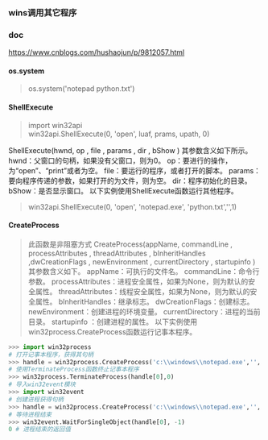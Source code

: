 
### wins调用其它程序

### doc
https://www.cnblogs.com/hushaojun/p/9812057.html

#### os.system
> os.system('notepad python.txt')

#### ShellExecute
> import win32api
> win32api.ShellExecute(0, 'open', luaf, prams, upath, 0)

ShellExecute(hwnd, op , file , params , dir , bShow )
其参数含义如下所示。
hwnd：父窗口的句柄，如果没有父窗口，则为0。
op：要进行的操作，为“open”、“print”或者为空。
file：要运行的程序，或者打开的脚本。
params：要向程序传递的参数，如果打开的为文件，则为空。
dir：程序初始化的目录。
bShow：是否显示窗口。
以下实例使用ShellExecute函数运行其他程序。
> win32api.ShellExecute(0, 'open', 'notepad.exe', 'python.txt','',1)

#### CreateProcess
> 此函数是非阻塞方式
CreateProcess(appName, commandLine , processAttributes , threadAttributes , bInheritHandles ,dwCreationFlags , newEnvironment , currentDirectory , startupinfo )
其参数含义如下。
appName：可执行的文件名。
commandLine：命令行参数。
processAttributes：进程安全属性，如果为None，则为默认的安全属性。
threadAttributes：线程安全属性，如果为None，则为默认的安全属性。
bInheritHandles：继承标志。
dwCreationFlags：创建标志。
newEnvironment：创建进程的环境变量。
currentDirectory：进程的当前目录。
startupinfo ：创建进程的属性。
以下实例使用win32process.CreateProcess函数运行记事本程序。
```python
>>> import win32process
# 打开记事本程序，获得其句柄
>>> handle = win32process.CreateProcess('c:\\windows\\notepad.exe','', None , None , 0 ,win32process. CREATE_NO_WINDOW , None , None ,win32process.STARTUPINFO())
# 使用TerminateProcess函数终止记事本程序
>>> win32process.TerminateProcess(handle[0],0)
# 导入win32event模块
>>> import win32event
# 创建进程获得句柄
>>> handle = win32process.CreateProcess('c:\\windows\\notepad.exe','', None , None , 0 ,win32process. CREATE_NO_WINDOW , None , None ,win32process.STARTUPINFO())
# 等待进程结束
>>> win32event.WaitForSingleObject(handle[0], -1)
0 # 进程结束的返回值
```